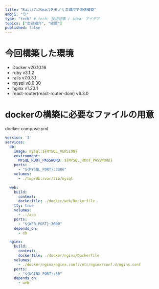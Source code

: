 ```yaml
---
title: "Rails7とReactをモノリス環境で爆速構築"
emoji: "👌"
type: "tech" # tech: 技術記事 / idea: アイデア
topics: ["自己紹介", "経歴"]
published: false
---
```


# 今回構築した環境

- Docker v20.10.16
- ruby v3.1.2
- rails v7.0.3.1
- mysql v8.0.30
- nginx v1.23.1
- react-router(react-router-dom) v6.3.0

# dockerの構築に必要なファイルの用意

docker-compose.yml

```yaml
version: '3'
services:
  db:
    image: mysql:${MYSQL_VERSION}
    environment:
      MYSQL_ROOT_PASSWORD: ${MYSQL_ROOT_PASSWORD}
    ports:
      - "${MYSQL_PORT}:3306"
    volumes:
      - ./tmp/db:/var/lib/mysql

  web:
    build:
      context: .
      dockerfile: ./docker/web/Dockerfile
    tty: true
    volumes:
      - .:/app
    ports:
      - "${WEB_PORT}:3000"
    depends_on:
      - db

  nginx:
    build:
      context: .
      dockerfile: ./docker/nginx/Dockerfile
    volumes:
      - ./docker/nginx/nginx.conf:/etc/nginx/conf.d/nginx.conf
    ports:
      - "${NGINX_PORT}:80"
    depends_on:
      - web
```